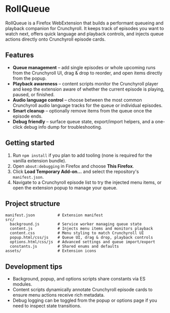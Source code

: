 # RollQueue

RollQueue is a Firefox WebExtension that builds a performant queueing and playback companion for Crunchyroll. It keeps track of episodes you want to watch next, offers quick language and playback controls, and injects queue actions directly onto Crunchyroll episode cards.

## Features

- **Queue management** – add single episodes or whole upcoming runs from the Crunchyroll UI, drag & drop to reorder, and open items directly from the popup.
- **Playback awareness** – content scripts monitor the Crunchyroll player and keep the extension aware of whether the current episode is playing, paused, or finished.
- **Audio language control** – choose between the most common Crunchyroll audio language tracks for the queue or individual episodes.
- **Smart cleanup** – optionally remove items from the queue once the episode ends.
- **Debug friendly** – surface queue state, export/import helpers, and a one-click debug info dump for troubleshooting.

## Getting started

1. Run `npm install` if you plan to add tooling (none is required for the vanilla extension bundle).
2. Open `about:debugging` in Firefox and choose **This Firefox**.
3. Click **Load Temporary Add-on…** and select the repository's `manifest.json`.
4. Navigate to a Crunchyroll episode list to try the injected menu items, or open the extension popup to manage your queue.

## Project structure

```
manifest.json          # Extension manifest
src/
  background.js        # Service worker managing queue state
  content.js           # Injects menu items and monitors playback
  content.css          # Menu styling to match Crunchyroll UI
  popup.html/css/js    # Queue UI, drag & drop, playback controls
  options.html/css/js  # Advanced settings and queue import/export
  constants.js         # Shared enums and defaults
assets/                # Extension icons
```

## Development tips

- Background, popup, and options scripts share constants via ES modules.
- Content scripts dynamically annotate Crunchyroll episode cards to ensure menu actions receive rich metadata.
- Debug logging can be toggled from the popup or options page if you need to inspect state transitions.
